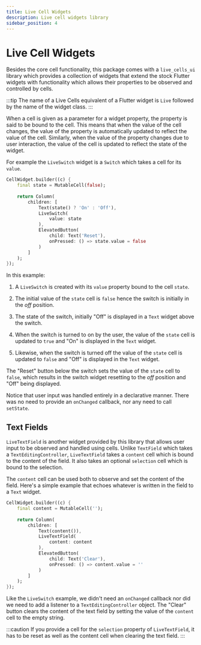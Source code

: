```yaml
---
title: Live Cell Widgets
description: Live cell widgets library
sidebar_position: 4
---
```


# Live Cell Widgets

Besides the core cell functionality, this package comes with a
`live_cells_ui` library which provides a collection of widgets that
extend the stock Flutter widgets with functionality which allows their
properties to be observed and controlled by cells.

:::tip
The name of a Live Cells equivalent of a Flutter widget is `Live`
followed by the name of the widget class.
:::

When a cell is given as a parameter for a widget property, the
property is said to be bound to the cell. This means that when the
value of the cell changes, the value of the property is automatically
updated to reflect the value of the cell. Similarly, when the value of
the property changes due to user interaction, the value of the cell is
updated to reflect the state of the widget.

For example the `LiveSwitch` widget is a `Switch` which takes a cell
for its `value`.

```dart title="LiveSwitch example"
CellWidget.builder((c) {
    final state = MutableCell(false);
    
    return Column(
        children: [
            Text(state() ? 'On' : 'Off'),
            LiveSwitch(
                value: state
            ),
            ElevatedButton(
                child: Text('Reset'),
                onPressed: () => state.value = false
            )
        ]
    );
});
```

In this example:

1. A `LiveSwitch` is created with its `value` property bound to the
   cell `state`.
   
2. The initial value of the `state` cell is `false` hence the switch
   is initially in the *off* position.
   
3. The state of the switch, initially "Off" is displayed in a `Text`
   widget above the switch.
   
4. When the switch is turned to on by the user, the value of the
   `state` cell is updated to `true` and "On" is displayed in the
   `Text` widget.
   
5. Likewise, when the switch is turned off the value of the `state`
   cell is updated to `false` and "Off" is displayed in the `Text`
   widget.

The "Reset" button below the switch sets the value of the `state` cell
to `false`, which results in the switch widget resetting to the *off*
position and "Off" being displayed.

Notice that user input was handled entirely in a declarative
manner. There was no need to provide an `onChanged` callback, nor any
need to call `setState`.

## Text Fields

`LiveTextField` is another widget provided by this library that allows
user input to be observed and handled using cells. Unlike `TextField`
which takes a `TextEditingController`, `LiveTextField` takes a
`content` cell which is bound to the content of the field. It also
takes an optional `selection` cell which is bound to the selection.

The `content` cell can be used both to observe and set the content of
the field. Here's a simple example that echoes whatever is written in
the field to a `Text` widget.

```dart title="LiveTextField example"
CellWidget.builder((c) {
    final content = MutableCell('');
    
    return Column(
        children: [
            Text(content()),
            LiveTextField(
                content: content
            ),
            ElevatedButton(
                child: Text('Clear'),
                onPressed: () => content.value = ''
            )
        ]
    );
});
```

Like the `LiveSwitch` example, we didn't need an `onChanged` callback
nor did we need to add a listener to a `TextEditingController`
object. The "Clear" button clears the content of the text field by
setting the value of the `content` cell to the empty string.

:::caution
If you provide a cell for the `selection` property of `LiveTextField`,
it has to be reset as well as the content cell when clearing the text field.
:::
